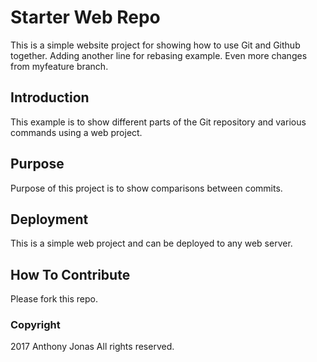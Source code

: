 # Starter Web Repo

This is a simple website project for showing how to use Git and Github together.
Adding another line for rebasing example.
Even more changes from myfeature branch.

## Introduction

This example is to show different parts of the Git repository and various commands using a web project.

## Purpose

Purpose of this project is to show comparisons between commits.

## Deployment

This is a simple web project and can be deployed to any web server.

## How To Contribute

Please fork this repo.

### Copyright

2017 Anthony Jonas
All rights reserved.